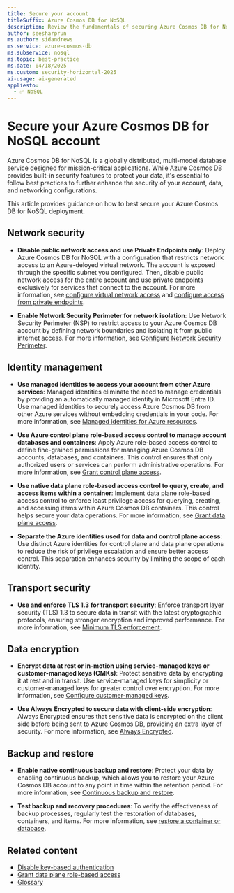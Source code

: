 ```yaml
---
title: Secure your account
titleSuffix: Azure Cosmos DB for NoSQL
description: Review the fundamentals of securing Azure Cosmos DB for NoSQL from the perspective of data and networking security.
author: seesharprun
ms.author: sidandrews
ms.service: azure-cosmos-db
ms.subservice: nosql
ms.topic: best-practice
ms.date: 04/18/2025
ms.custom: security-horizontal-2025
ai-usage: ai-generated
appliesto:
  - ✅ NoSQL
---
```


# Secure your Azure Cosmos DB for NoSQL account

Azure Cosmos DB for NoSQL is a globally distributed, multi-model database service designed for mission-critical applications. While Azure Cosmos DB provides built-in security features to protect your data, it's essential to follow best practices to further enhance the security of your account, data, and networking configurations.

This article provides guidance on how to best secure your Azure Cosmos DB for NoSQL deployment.

## Network security

- **Disable public network access and use Private Endpoints only**: Deploy Azure Cosmos DB for NoSQL with a configuration that restricts network access to an Azure-deloyed virtual network. The account is exposed through the specific subnet you configured. Then, disable public network access for the entire account and use private endpoints exclusively for services that connect to the account. For more information, see [configure virtual network access](../how-to-configure-vnet-service-endpoint.md) and [configure access from private endpoints](../how-to-configure-private-endpoints.md).

- **Enable Network Security Perimeter for network isolation**: Use Network Security Perimeter (NSP) to restrict access to your Azure Cosmos DB account by defining network boundaries and isolating it from public internet access. For more information, see [Configure Network Security Perimeter](../how-to-configure-nsp.md).

## Identity management

- **Use managed identities to access your account from other Azure services**: Managed identities eliminate the need to manage credentials by providing an automatically managed identity in Microsoft Entra ID. Use managed identities to securely access Azure Cosmos DB from other Azure services without embedding credentials in your code. For more information, see [Managed identities for Azure resources](https://learn.microsoft.com/azure/managed-identities/overview).

- **Use Azure control plane role-based access control to manage account databases and containers**: Apply Azure role-based access control to define fine-grained permissions for managing Azure Cosmos DB accounts, databases, and containers. This control ensures that only authorized users or services can perform administrative operations. For more information, see [Grant control plane access](how-to-grant-control-plane-access.md).

- **Use native data plane role-based access control to query, create, and access items within a container**: Implement data plane role-based access control to enforce least privilege access for querying, creating, and accessing items within Azure Cosmos DB containers. This control helps secure your data operations. For more information, see [Grant data plane access](how-to-grant-data-plane-access).

- **Separate the Azure identities used for data and control plane access**: Use distinct Azure identities for control plane and data plane operations to reduce the risk of privilege escalation and ensure better access control. This separation enhances security by limiting the scope of each identity.

## Transport security

- **Use and enforce TLS 1.3 for transport security**: Enforce transport layer security (TLS) 1.3 to secure data in transit with the latest cryptographic protocols, ensuring stronger encryption and improved performance. For more information, see [Minimum TLS enforcement](../self-serve-minimum-tls-enforcement).

## Data encryption

- **Encrypt data at rest or in-motion using service-managed keys or customer-managed keys (CMKs)**: Protect sensitive data by encrypting it at rest and in transit. Use service-managed keys for simplicity or customer-managed keys for greater control over encryption. For more information, see [Configure customer-managed keys](how-to-setup-customer-managed-keys.md).

- **Use Always Encrypted to secure data with client-side encryption**: Always Encrypted ensures that sensitive data is encrypted on the client side before being sent to Azure Cosmos DB, providing an extra layer of security. For more information, see [Always Encrypted](../how-to-always-encrypted.md).

## Backup and restore

- **Enable native continuous backup and restore**: Protect your data by enabling continuous backup, which allows you to restore your Azure Cosmos DB account to any point in time within the retention period. For more information, see [Continuous backup and restore](../online-backup-and-restore.md).

- **Test backup and recovery procedures**: To verify the effectiveness of backup processes, regularly test the restoration of databases, containers, and items. For more information, see [restore a container or database](how-to-restore-in-account-continuous-backup.md).

## Related content

- [Disable key-based authentication](how-to-disable-key-based-authentication.md)
- [Grant data plane role-based access](how-to-grant-data-plane-access.md)
- [Glossary](security-glossary.md)
